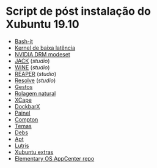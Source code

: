 # Script de póst instalação do Xubuntu 19.10
 - [Bash-it](scripts/bash-it.md)
 - [Kernel de baixa latência](scripts/lowlatency-kernel.md)
 - [NVIDIA DRM modeset](scripts/nvidia-drm-modeset.md)
 - [JACK](scripts/jack.md) (_studio_)
 - [WINE](scripts/wine.md) (_studio_)
 - [REAPER](scripts/reaper.md) (_studio_)
 - [Resolve](scripts/resolve.md) (_studio_)
 - [Gestos](scripts/gestures.md)
 - [Rolagem natural](scripts/natural-scrolling.md)
 - [XCape](scripts/xcape.md)
 - [DockbarX](scripts/dockbarx.md)
 - [Painel](scripts/panel.md)
 - [Compton](scripts/compton.md)
 - [Temas](scripts/style.md)
 - [Debs](scripts/debs.md)
 - [Apt](scripts/apt.md)
 - [Lutris](scripts/lutris.md)
 - [Xubuntu extras](scripts/xubuntu-extras.md)
 - [Elementary OS AppCenter repo](scripts/eos-appcenter-repo.md)